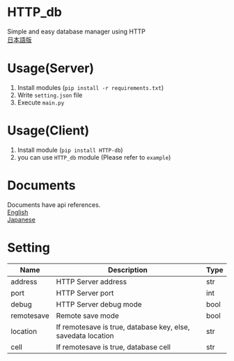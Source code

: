 # HTTP_db

Simple and easy database manager using HTTP  
[日本語版](https://github.com/nattyan-tv/HTTP_db/blob/master/README_ja.md)

# Usage(Server)

1. Install modules (`pip install -r requirements.txt`)
2. Write `setting.json` file
3. Execute `main.py`

# Usage(Client)

1. Install module (`pip install HTTP-db`)
2. you can use `HTTP_db` module (Please refer to `example`)

# Documents

Documents have api references.  
[English](https://nattyan-tv.github.io/HTTP_db/docs/en-us/index)  
[Japanese](https://nattyan-tv.github.io/HTTP_db/docs/ja-jp/index)

# Setting

| Name       | Description                                                  | Type |
| ---------- | ------------------------------------------------------------ | ---- |
| address    | HTTP Server address                                          | str  |
| port       | HTTP Server port                                             | int  |
| debug      | HTTP Server debug mode                                       | bool |
| remotesave | Remote save mode                                             | bool |
| location   | If remotesave is true, database key, else, savedata location | str  |
| cell       | If remotesave is true, database cell                         | str  |
